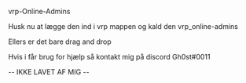 vrp-Online-Admins 

Husk nu at lægge den ind i vrp mappen og kald den vrp_online-admins 

Ellers er det bare drag and drop 

Hvis i får brug for hjælp så kontakt mig på discord Gh0st#0011

-- IKKE LAVET AF MIG --